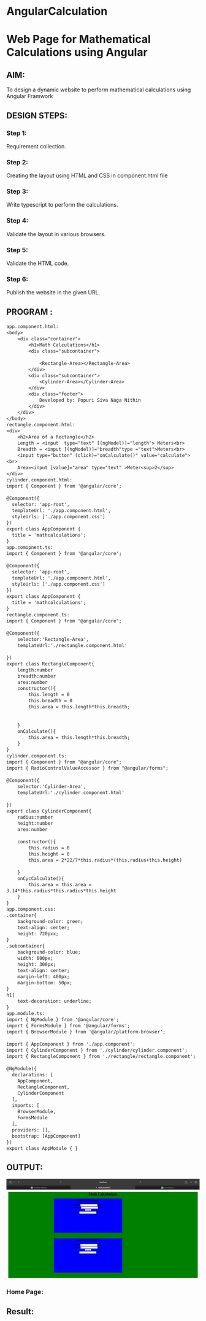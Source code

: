 # AngularCalculation

# Web Page for Mathematical Calculations using Angular

## AIM:
To design a dynamic website to perform mathematical calculations using Angular Framwork

## DESIGN STEPS:

### Step 1:

Requirement collection.

### Step 2:

Creating the layout using HTML and CSS in component.html file

### Step 3:

Write typescript to perform the calculations.

### Step 4:

Validate the layout in various browsers.

### Step 5:

Validate the HTML code.

### Step 6:

Publish the website in the given URL.

## PROGRAM :
```
app.component.html:
<body>
    <div class="container">
        <h1>Math Calculations</h1>
        <div class="subcontainer">
            
            <Rectangle-Area></Rectangle-Area>
        </div>
        <div class="subcontainer">
            <Cylinder-Area></Cylinder-Area>
        </div>
        <div class="footer">
            Developed by: Popuri Siva Naga Nithin
        </div>
    </div>
</body>
rectangle.component.html:
<div>
    <h2>Area of a Rectangle</h2>
    Length = <input  type="text" [(ngModel)]="length"> Meters<br>
    Breadth = <input [(ngModel)]="breadth"type ="text">Meters<br>
    <input type="button" (click)="onCalculate()" value="calculate"><br>
    Area=<input [value]="area" type="text" >Meter<sup>2</sup>
</div>
cylinder.component.html:
import { Component } from '@angular/core';

@Component({
  selector: 'app-root',
  templateUrl: './app.component.html',
  styleUrls: ['./app.component.css']
})
export class AppComponent {
  title = 'mathcalculations';
}
app.comopnent.ts:
import { Component } from '@angular/core';

@Component({
  selector: 'app-root',
  templateUrl: './app.component.html',
  styleUrls: ['./app.component.css']
})
export class AppComponent {
  title = 'mathcalculations';
}
rectangle.component.ts:
import { Component } from "@angular/core";

@Component({
    selector:'Rectangle-Area',
    templateUrl:'./rectangle.component.html'

})
export class RectangleComponent{
    length:number
    breadth:number
    area:number
    constructor(){
        this.length = 0
        this.breadth = 0
        this.area = this.length*this.breadth;


    }
    onCalculate(){
        this.area = this.length*this.breadth;
    }
}
cylinder.component.ts:
import { Component } from "@angular/core";
import { RadioControlValueAccessor } from "@angular/forms";

@Component({
    selector:'Cylinder-Area',
    templateUrl:'./cylinder.component.html'

})
export class CylinderComponent{
    radius:number
    height:number
    area:number
    
    constructor(){
        this.radius = 0
        this.height = 0
        this.area = 2*22/7*this.radius*(this.radius+this.height)

    }
    onCycCalculate(){
        this.area = this.area = 3.14*this.radius*this.radius*this.height
    }
}
app.component.css:
.container{
    background-color: green;
    text-align: center;
    height: 720pxx;
}
.subcontainer{
    background-color: blue;
    width: 600px;
    height: 300px;
    text-align: center;
    margin-left: 400px;
    margin-bottom: 50px;
}
h1{
    text-decoration: underline;
}
app.module.ts:
import { NgModule } from '@angular/core';
import { FormsModule } from '@angular/forms';
import { BrowserModule } from '@angular/platform-browser';

import { AppComponent } from './app.component';
import { CylinderComponent } from './cylinder/cylinder.component';
import { RectangleComponent } from './rectangle/rectangle.component';

@NgModule({
  declarations: [
    AppComponent,
    RectangleComponent,
    CylinderComponent
  ],
  imports: [
    BrowserModule,
    FormsModule
  ],
  providers: [],
  bootstrap: [AppComponent]
})
export class AppModule { }
```


## OUTPUT:
![](k7.jpeg)

### Home Page:


## Result:
